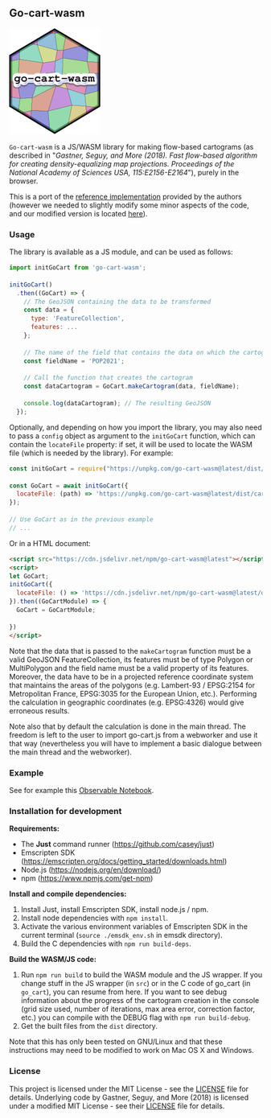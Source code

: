 ## Go-cart-wasm

![](./logo-go-cart-wasm.png)

`Go-cart-wasm` is a JS/WASM library for making flow-based cartograms (as described in "*Gastner, Seguy, and More (2018). Fast flow-based algorithm for creating density-equalizing map projections. Proceedings of the National Academy of Sciences USA, 115:E2156-E2164*"), purely in the browser.

This is a port of the [reference implementation](https://github.com/Flow-Based-Cartograms/go_cart) provided by the authors (however we needed to slightly modify some minor aspects of the code, and our modified version is located [here](https://github.com/Flow-Based-Cartograms/go_cart/tree/wasm-mod)).

### Usage

The library is available as a JS module, and can be used as follows:

```js
import initGoCart from 'go-cart-wasm';

initGoCart()
  .then((GoCart) => {
    // The GeoJSON containing the data to be transformed
    const data = {
      type: 'FeatureCollection',
      features: ...
    };
    
    // The name of the field that contains the data on which the cartogram will be based
    const fieldName = 'POP2021';

    // Call the function that creates the cartogram
    const dataCartogram = GoCart.makeCartogram(data, fieldName);
    
    console.log(dataCartogram); // The resulting GeoJSON
  });
```

Optionally, and depending on how you import the library, you may also need to pass a `config` object as argument to the `initGoCart` function, which can contain the `locateFile` property: if set, it will be used to locate the WASM file (which is needed by the library). For example:

```js
const initGoCart = require("https://unpkg.com/go-cart-wasm@latest/dist/go-cart.js");

const GoCart = await initGoCart({
  locateFile: (path) => 'https://unpkg.com/go-cart-wasm@latest/dist/cart.wasm',
});

// Use GoCart as in the previous example
// ...
```

Or in a HTML document:

```html
<script src="https://cdn.jsdelivr.net/npm/go-cart-wasm@latest"></script>
<script>
let GoCart;
initGoCart({
  locateFile: () => 'https://cdn.jsdelivr.net/npm/go-cart-wasm@latest/dist/cart.wasm',
}).then((GoCartModule) => {
  GoCart = GoCartModule;

})
</script>
```

Note that the data that is passed to the `makeCartogram` function must be a valid GeoJSON FeatureCollection, its features must be of type Polygon or MultiPolygon and the field name must be a valid property of its features.
Moreover, the data have to be in a projected reference coordinate system that maintains the areas of the polygons (e.g. Lambert-93 / EPSG:2154 for Metropolitan France, EPSG:3035 for the European Union, etc.). Performing the calculation in geographic coordinates (e.g. EPSG:4326) would give erroneous results.

Note also that by default the calculation is done in the main thread. The freedom is left to the user to import go-cart.js from a webworker and use it that way (nevertheless you will have to implement a basic dialogue between the main thread and the webworker).

### Example

See for example this [Observable Notebook](https://observablehq.com/@riate/flow-based-cartograms-gastner-seguy-more-2018-in-the-browse).

### Installation for development

**Requirements:**

- The **Just** command runner (https://github.com/casey/just)
- Emscripten SDK (https://emscripten.org/docs/getting_started/downloads.html)
- Node.js (https://nodejs.org/en/download/)
- npm (https://www.npmjs.com/get-npm)

**Install and compile dependencies:**

1) Install Just, install Emscripten SDK, install node.js / npm.
2) Install node dependencies with `npm install`.
3) Activate the various environment variables of Emscripten SDK in the current terminal (`source ./emsdk_env.sh` in emsdk directory).
4) Build the C dependencies with `npm run build-deps`.

**Build the WASM/JS code:**

1) Run `npm run build` to build the WASM module and the JS wrapper. If you change stuff in the JS wrapper (in `src`) or in the C code of go_cart (in `go_cart`), you can resume from here.
   If you want to see debug information about the progress of the cartogram creation in the console (grid size used, number of iterations, max area error, correction factor, etc.) you can compile with the DEBUG flag with `npm run build-debug`.
2) Get the built files from the `dist` directory.

Note that this has only been tested on GNU/Linux and that these instructions may need to be modified to work on Mac OS X and Windows.

### License

This project is licensed under the MIT License - see the [LICENSE](LICENSE) file for details.
Underlying code by Gastner, Seguy, and More (2018) is licensed under a modified MIT License - see their [LICENSE](https://github.com/Flow-Based-Cartograms/go_cart/blob/master/LICENSE) file for details.
